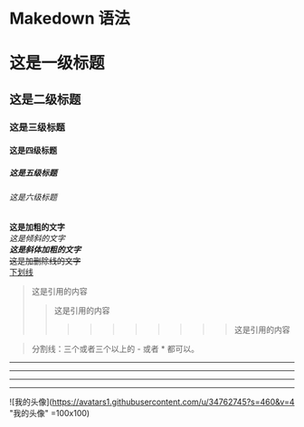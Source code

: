 # Makedown 语法

# 这是一级标题
## 这是二级标题
### 这是三级标题
#### 这是四级标题
##### 这是五级标题
###### 这是六级标题


**这是加粗的文字**  
*这是倾斜的文字*  
***这是斜体加粗的文字***  
~~这是加删除线的文字~~  
<u>下划线</u>

>这是引用的内容  
>>这是引用的内容  
>>>>>>>>>>这是引用的内容  


>分割线：三个或者三个以上的 - 或者 * 都可以。
---
----
***
*****


![我的头像](https://avatars1.githubusercontent.com/u/34762745?s=460&v=4 "我的头像" =100x100)



